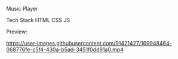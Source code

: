 Music Player

Tech Stack
HTML CSS JS

Preview:



https://user-images.githubusercontent.com/91421427/169948464-068776fe-c5f4-430a-b5ad-3451f0dd91a0.mp4

